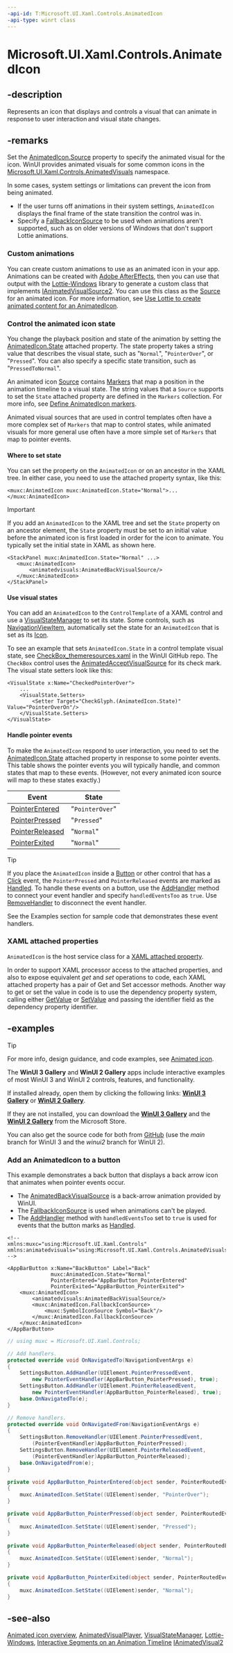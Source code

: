 ```yaml
---
-api-id: T:Microsoft.UI.Xaml.Controls.AnimatedIcon
-api-type: winrt class
---
```


# Microsoft.UI.Xaml.Controls.AnimatedIcon

<!--
public class AnimatedIcon : Windows.UI.Xaml.Controls.IconElement
-->

## -description

Represents an icon that displays and controls a visual that can animate in response to user interaction and visual state changes.

## -remarks

Set the [AnimatedIcon.Source](animatedicon_source.md) property to specify the animated visual for the icon. WinUI provides animated visuals for some common icons in the [Microsoft.UI.Xaml.Controls.AnimatedVisuals](/windows/winui/api/microsoft.ui.xaml.controls.animatedvisuals) namespace.

In some cases, system settings or limitations can prevent the icon from being animated.

- If the user turns off animations in their system settings, `AnimatedIcon` displays the final frame of the state transition the control was in.
- Specify a [FallbackIconSource](animatedicon_fallbackiconsource.md) to be used when animations aren't supported, such as on older versions of Windows that don't support Lottie animations.

### Custom animations

You can create custom animations to use as an animated icon in your app. Animations can be created with [Adobe AfterEffects](https://www.adobe.com/products/aftereffects.html), then you can use that output with the [Lottie-Windows](/windows/communitytoolkit/animations/lottie) library to generate a custom class that implements [IAnimatedVisualSource2](ianimatedvisualsource2.md). You can use this class as the [Source](animatedicon_source.md) for an animated icon. For more information, see [Use Lottie to create animated content for an AnimatedIcon](/windows/apps/design/controls/animated-icon#use-lottie-to-create-animated-content-for-an-animatedicon).

### Control the animated icon state

 You change the playback position and state of the animation by setting the [AnimatedIcon.State](animatedicon_state.md) attached property. The state property takes a string value that describes the visual state, such as "`Normal`", "`PointerOver`", or "`Pressed`". You can also specify a specific state transition, such as "`PressedToNormal`".

An animated icon [Source](animatedicon_source.md) contains [Markers](/windows/winui/api/microsoft.ui.xaml.controls.ianimatedvisualsource2.markers) that map a position in the animation timeline to a visual state. The string values that a `Source` supports to set the `State` attached property are defined in the `Markers` collection. For more info, see [Define AnimatedIcon markers](/windows/apps/design/controls/animated-icon#define-animatedicon-markers).

Animated visual sources that are used in control templates often have a more complex set of `Markers` that map to control states, while animated visuals for more general use often have a more simple set of `Markers` that map to pointer events.

#### Where to set state

You can set the property on the `AnimatedIcon` or on an ancestor in the XAML tree. In either case, you need to use the attached property syntax, like this:

```xaml
<muxc:AnimatedIcon muxc:AnimatedIcon.State="Normal">...</muxc:AnimatedIcon>
```

> [!IMPORTANT]
> If you add an `AnimatedIcon` to the XAML tree and set the `State` property on an ancestor element, the `State` property must be set to an initial value before the animated icon is first loaded in order for the icon to animate. You typically set the initial state in XAML as shown here.
>
>```xaml
><StackPanel muxc:AnimatedIcon.State="Normal" ...>
>    <muxc:AnimatedIcon>
>        <animatedvisuals:AnimatedBackVisualSource/>
>    </muxc:AnimatedIcon>
></StackPanel>
>```

#### Use visual states

You can add an `AnimatedIcon` to the `ControlTemplate` of a XAML control and use a [VisualStateManager](../microsoft.ui.xaml/visualstatemanager.md) to set its state. Some controls, such as [NavigationViewItem](navigationviewitem.md), automatically set the state for an `AnimatedIcon` that is set as its [Icon](navigationviewitem_icon.md).

To see an example that sets `AnimatedIcon.State` in a control template visual state, see [CheckBox_themeresources.xaml](https://github.com/microsoft/microsoft-ui-xaml/blob/main/dev/CommonStyles/CheckBox_themeresources.xaml) in the WinUI GitHub repo. The `CheckBox` control uses the [AnimatedAcceptVisualSource](../microsoft.ui.xaml.controls.animatedvisuals/animatedacceptvisualsource.md) for its check mark. The visual state setters look like this:

```xaml
<VisualState x:Name="CheckedPointerOver">
    ...
    <VisualState.Setters>
        <Setter Target="CheckGlyph.(AnimatedIcon.State)" Value="PointerOverOn"/>
    </VisualState.Setters>
</VisualState>
```

#### Handle pointer events

To make the `AnimatedIcon` respond to user interaction, you need to set the [AnimatedIcon.State](animatedicon_state.md) attached property in response to some pointer events. This table shows the pointer events you will typically handle, and common states that map to these events. (However, not every animated icon source will map to these states exactly.)

|Event  |State  |
|---------|---------|
|[PointerEntered](/uwp/api/windows.ui.xaml.uielement.pointerentered)   | "`PointerOver`" |
|[PointerPressed](/uwp/api/windows.ui.xaml.uielement.pointerpressed)   | "`Pressed`" |
|[PointerReleased](/uwp/api/windows.ui.xaml.uielement.pointerreleased) | "`Normal`" |
|[PointerExited](/uwp/api/windows.ui.xaml.uielement.pointerexited)     | "`Normal`" |

> [!TIP]
> If you place the `AnimatedIcon` inside a [Button](/uwp/api/windows.ui.xaml.controls.button) or other control that has a [Click](/uwp/api/windows.ui.xaml.controls.primitives.buttonbase.click) event, the `PointerPressed` and `PointerReleased` events are marked as [Handled](/uwp/api/windows.ui.xaml.input.pointerroutedeventargs.handled). To handle these events on a button, use the [AddHandler](/uwp/api/windows.ui.xaml.uielement.addhandler) method to connect your event handler and specify `handledEventsToo` as `true`. Use [RemoveHandler](/uwp/api/windows.ui.xaml.uielement.removehandler) to disconnect the event handler.

See the Examples section for sample code that demonstrates these event handlers.

### XAML attached properties

`AnimatedIcon` is the host service class for a [XAML attached property](/windows/uwp/xaml-platform/attached-properties-overview).

In order to support XAML processor access to the attached properties, and also to expose equivalent *get* and *set* operations to code, each XAML attached property has a pair of Get and Set accessor methods. Another way to get or set the value in code is to use the dependency property system, calling either [GetValue](../microsoft.ui.xaml/dependencyobject_getvalue_229640130.md) or [SetValue](../microsoft.ui.xaml/dependencyobject_setvalue_1212521140.md) and passing the identifier field as the dependency property identifier.

## -examples

> [!TIP]
> For more info, design guidance, and code examples, see [Animated icon](/windows/apps/design/controls/animated-icon).
>
> The **WinUI 3 Gallery** and **WinUI 2 Gallery** apps include interactive examples of most WinUI 3 and WinUI 2 controls, features, and functionality.
>
> If installed already, open them by clicking the following links: [**WinUI 3 Gallery**](winui3gallery:/item/AnimatedIcon) or [**WinUI 2 Gallery**](winui2gallery:/item/AnimatedIcon).
>
> If they are not installed, you can download the [**WinUI 3 Gallery**](https://www.microsoft.com/p/winui-3-controls-gallery/9p3jfpwwdzrc) and the [**WinUI 2 Gallery**](https://www.microsoft.com/p/xaml-controls-gallery/9msvh128x2zt) from the Microsoft Store.
>
> You can also get the source code for both from [GitHub](https://github.com/Microsoft/WinUI-Gallery) (use the *main* branch for WinUI 3 and the *winui2* branch for WinUI 2).

### Add an AnimatedIcon to a button

This example demonstrates a back button that displays a back arrow icon that animates when pointer events occur.

- The [AnimatedBackVisualSource](../microsoft.ui.xaml.controls.animatedvisuals/animatedbackvisualsource.md) is a back-arrow animation provided by WinUI.
- The [FallbackIconSource](animatedicon_fallbackiconsource.md) is used when animations can't be played.
- The [AddHandler](/uwp/api/windows.ui.xaml.uielement.addhandler) method with `handledEventsToo` set to `true` is used for events that the button marks as [Handled](/uwp/api/windows.ui.xaml.input.pointerroutedeventargs.handled).

```xaml
<!-- 
xmlns:muxc="using:Microsoft.UI.Xaml.Controls"
xmlns:animatedvisuals="using:Microsoft.UI.Xaml.Controls.AnimatedVisuals"
-->

<AppBarButton x:Name="BackButton" Label="Back"
              muxc:AnimatedIcon.State="Normal"
              PointerEntered="AppBarButton_PointerEntered"
              PointerExited="AppBarButton_PointerExited">
    <muxc:AnimatedIcon>
        <animatedvisuals:AnimatedBackVisualSource/>
        <muxc:AnimatedIcon.FallbackIconSource>
            <muxc:SymbolIconSource Symbol="Back"/>
        </muxc:AnimatedIcon.FallbackIconSource>
    </muxc:AnimatedIcon>
</AppBarButton>
```

```csharp
// using muxc = Microsoft.UI.Xaml.Controls;

// Add handlers.
protected override void OnNavigatedTo(NavigationEventArgs e)
{
    SettingsButton.AddHandler(UIElement.PointerPressedEvent, 
        new PointerEventHandler(AppBarButton_PointerPressed), true);
    SettingsButton.AddHandler(UIElement.PointerReleasedEvent, 
        new PointerEventHandler(AppBarButton_PointerReleased), true);
    base.OnNavigatedTo(e);
}

// Remove handlers.
protected override void OnNavigatedFrom(NavigationEventArgs e)
{
    SettingsButton.RemoveHandler(UIElement.PointerPressedEvent, 
        (PointerEventHandler)AppBarButton_PointerPressed);
    SettingsButton.RemoveHandler(UIElement.PointerReleasedEvent, 
        (PointerEventHandler)AppBarButton_PointerReleased);
    base.OnNavigatedFrom(e);
}

private void AppBarButton_PointerEntered(object sender, PointerRoutedEventArgs e)
{
    muxc.AnimatedIcon.SetState((UIElement)sender, "PointerOver");
}

private void AppBarButton_PointerPressed(object sender, PointerRoutedEventArgs e)
{
    muxc.AnimatedIcon.SetState((UIElement)sender, "Pressed");
}

private void AppBarButton_PointerReleased(object sender, PointerRoutedEventArgs e)
{
    muxc.AnimatedIcon.SetState((UIElement)sender, "Normal");
}

private void AppBarButton_PointerExited(object sender, PointerRoutedEventArgs e)
{
    muxc.AnimatedIcon.SetState((UIElement)sender, "Normal");
}
```

## -see-also

[Animated icon overview](/windows/apps/design/controls/animated-icon), [AnimatedVisualPlayer](animatedvisualplayer.md), [VisualStateManager](../microsoft.ui.xaml/visualstatemanager.md), [Lottie-Windows](/windows/communitytoolkit/animations/lottie), [Interactive Segments on an Animation Timeline](/windows/communitytoolkit/animations/lottie-scenarios/segments) [IAnimatedVisual2](ianimatedvisual2.md)
